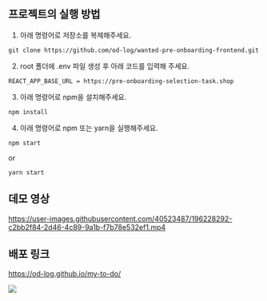 ## 프로젝트의 실행 방법

1. 아래 명령어로 저장소를 복제해주세요.
```
git clone https://github.com/od-log/wanted-pre-onboarding-frontend.git
```
2. root 폴더에 .env 파일 생성 후 아래 코드를 입력해 주세요.
```
REACT_APP_BASE_URL = https://pre-onboarding-selection-task.shop 
```
3. 아래 명령어로 npm을 설치해주세요.
```
npm install
```
4. 아래 명령어로 npm 또는 yarn을 실행해주세요.
```
npm start
```
or
```
yarn start
```

## 데모 영상
https://user-images.githubusercontent.com/40523487/196228292-c2bb2f84-2d46-4c89-9a1b-f7b78e532ef1.mp4

## 배포 링크
https://od-log.github.io/my-to-do/

<img src="https://img.shields.io/badge/React-black?style=flat-square&logo=React&logoColor=#61DBFB"/>




